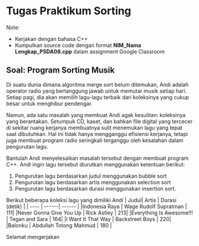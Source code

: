 # Tugas Praktikum Sorting

Note:

- Kerjakan dengan bahasa C++
- Kumpulkan source code dengan format **NIM_Nama Lengkap_PSDA08.cpp** dalam assignment Google Classroom

## Soal: Program Sorting Musik

Di suatu dunia dimana algoritma merge sort belum ditemukan, Andi adalah operator radio yang bertanggung jawab untuk memutar musik setiap hari. Setiap pagi, dia akan memilih lagu-lagu terbaik dari koleksinya yang cukup besar untuk menghibur pendengar.

Namun, ada satu masalah yang membuat Andi agak kesulitan: koleksinya yang berantakan. Setumpuk CD, kaset, dan bahkan file digital yang tercecer di sekitar ruang kerjanya membuatnya sulit menemukan lagu yang tepat saat dibutuhkan. Hal ini tidak hanya mengganggu efisiensi kerjanya, tetapi juga membuat program radio seringkali terganggu oleh kesalahan dalam pengurutan lagu.

Bantulah Andi menyelesaikan masalah tersebut dengan membuat program C++. Andi ingin lagu tersebut diurutkan menggunakan ketentuan berikut:
1. Pengurutan lagu berdasarkan judul menggunakan bubble sort
2. Pengurutan lagu berdasarkan artis menggunakan selection sort
3. Pengurutan lagu berdasarkan durasi menggunakan insertion sort.

Berikut beberapa koleksi lagu yang dimiliki Andi
| Judul| Artis | Durasi (detik) |
| ---- | ------| ------ |
|Indonesia Raya | Wage Rudolf Supratman | 111|
|Never Gonna Give You Up | Rick Astley | 213|
|Everything Is Awesome!!! | Tegan and Sara | 164|
|I Want It That Way | Backstreet Boys | 220|
|Balonku | Abdullah Totong Mahmud | 180 |

Selamat mengerjakan